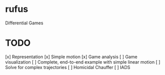# rufus
Differential Games

# TODO
[x] Representation
[x] Simple motion
[x] Game analysis
[ ] Game visualization
[ ] Complete, end-to-end example with simple linear motion
[ ] Solve for complex trajectories
[ ] Homicidal Chauffer
[ ] IADS
